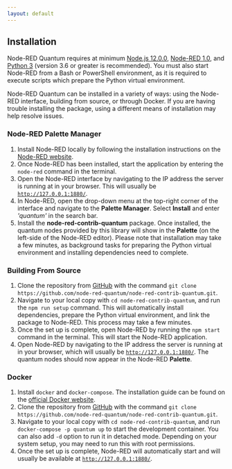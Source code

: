 ```yaml
---
layout: default
---
```


## Installation
Node-RED Quantum requires at minimum [Node.js 12.0.0](https://nodejs.org/en/), [Node-RED 1.0](https://nodered.org), and [Python 3](https://www.python.org/) (version 3.6 or greater is recommended). You must also start Node-RED from a Bash or PowerShell environment, as it is required to execute scripts which prepare the Python virtual environment.

Node-RED Quantum can be installed in a variety of ways: using the Node-RED interface, building from source, or through Docker. If you are having trouble installing the package, using a different means of installation may help resolve issues.

### Node-RED Palette Manager
1. Install Node-RED locally by following the installation instructions on the [Node-RED website](https://nodered.org/docs/getting-started/local).
2. Once Node-RED has been installed, start the application by entering the `node-red` command in the terminal.
3. Open the Node-RED interface by navigating to the IP address the server is running at in your browser. This will usually be [`http://127.0.0.1:1880/`](http://127.0.0.1:1880/).
4. In Node-RED, open the drop-down menu at the top-right corner of the interface and navigate to the **Palette Manager**. Select **Install** and enter *'quantum'* in the search bar.
5. Install the **node-red-contrib-quantum** package. Once installed, the quantum nodes provided by this library will show in the **Palette** (on the left-side of the Node-RED editor). Please note that installation may take a few minutes, as background tasks for preparing the Python virtual environment and installing dependencies need to complete.

### Building From Source
1. Clone the repository from [GitHub](https://github.com/node-red-quantum/node-red-contrib-quantum) with the command `git clone https://github.com/node-red-quantum/node-red-contrib-quantum.git`.
2. Navigate to your local copy with `cd node-red-contrib-quantum`, and run the `npm run setup` command. This will automatically install dependencies, prepare the Python virtual environment, and link the package to Node-RED. This process may take a few minutes.
3. Once the set up is complete, open Node-RED by running the `npm start` command in the terminal. This will start the Node-RED application.
4. Open Node-RED by navigating to the IP address the server is running at in your browser, which will usually be [`http://127.0.0.1:1880/`](http://127.0.0.1:1880/). The quantum nodes should now appear in the Node-RED **Palette**.

### Docker
1. Install `docker` and `docker-compose`. The installation guide can be found on the [official Docker website](https://docs.docker.com/get-docker/).
2. Clone the repository from [GitHub](https://github.com/node-red-quantum/node-red-contrib-quantum) with the command `git clone https://github.com/node-red-quantum/node-red-contrib-quantum.git`.
3. Navigate to your local copy with `cd node-red-contrib-quantum`, and run `docker-compose -p quantum up` to start the development container. You can also add `-d` option to run it in detached mode. Depending on your system setup, you may need to run this with root permissions.
4. Once the set up is complete, Node-RED will automatically start and will usually be available at [`http://127.0.0.1:1880/`](http://127.0.0.1:1880/).
